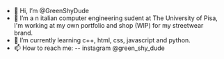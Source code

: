 - 👋 Hi, I’m @GreenShyDude
- 👀 I’m a n italian computer engineering sudent at The University of Pisa, I'm working at my own portfolio and shop (WIP) for my streetwear brand.
- 🌱 I’m currently learning c++, html, css, javascript and python.
- 📫 How to reach me:
-- instagram @green_shy_dude

<!---
GreenShyDude/GreenShyDude is a ✨ special ✨ repository because its `README.md` (this file) appears on your GitHub profile.
You can click the Preview link to take a look at your changes.
--->
